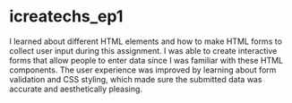 # icreatechs_ep1

I learned about different HTML elements and how to make HTML forms to collect
user input during this assignment. I was able to create interactive forms that
allow people to enter data since I was familiar with these HTML components. The user
experience was improved by learning about form validation and CSS styling, which made
sure the submitted data was accurate and aesthetically pleasing.
